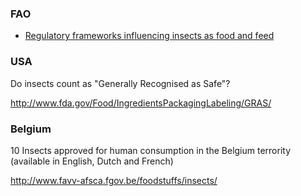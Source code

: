 ### FAO
* [Regulatory frameworks influencing insects as food and feed](http://www.fao.org/forestry/edibleinsects/84745/en/)

### USA

Do insects count as "Generally Recognised as Safe"? 

http://www.fda.gov/Food/IngredientsPackagingLabeling/GRAS/

### Belgium 
10 Insects approved for human consumption in the Belgium terrority (available in English, Dutch and French) 

http://www.favv-afsca.fgov.be/foodstuffs/insects/ 